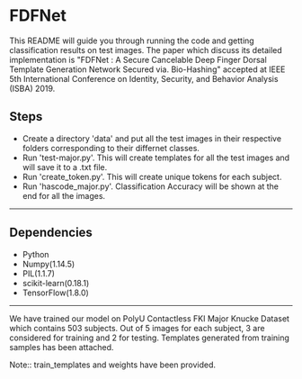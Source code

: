 # FDFNet

This README will guide you through running the code and getting classification results on test images. The paper which discuss its detailed implementation is "FDFNet : A Secure Cancelable Deep Finger Dorsal Template Generation Network Secured via. Bio-Hashing" accepted at IEEE 5th International Conference on Identity, Security, and Behavior Analysis (ISBA) 2019.

## Steps ##
* Create a directory 'data' and put all the test images in their respective folders corresponding to their differnet classes.
* Run 'test-major.py'. This will create templates for all the test images and will save it to a .txt file.
* Run 'create_token.py'. This will create unique tokens for each subject.
* Run 'hascode_major.py'. Classification Accuracy will be shown at the end for all the images.
- - - -

## Dependencies ##
* Python
* Numpy(1.14.5)
* PIL(1.1.7)
* scikit-learn(0.18.1)
* TensorFlow(1.8.0)
- - - -

We have trained our model on PolyU Contactless FKI Major Knucke Dataset which contains 503 subjects. Out of 5 images for each subject, 3 are considered for training and 2 for testing. Templates generated from training samples has been attached.


Note:: train_templates and weights have been provided.

